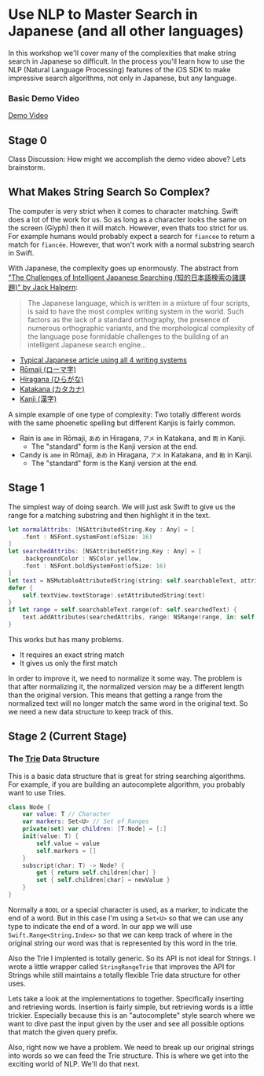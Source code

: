 # Use NLP to Master Search in Japanese (and all other languages)

In this workshop we'll cover many of the complexities that make string search in Japanese so difficult. 
In the process you'll learn how to use the NLP (Natural Language Processing) features of the iOS SDK
to make impressive search algorithms, not only in Japanese, but any language.

### Basic Demo Video
[Demo Video](DemoVideo.mov)

## Stage 0

Class Discussion: How might we accomplish the demo video above? Lets brainstorm.

## What Makes String Search So Complex?

The computer is very strict when it comes to character matching. Swift does a lot of the work for us. So as long as a character looks the same on the screen (Glyph) then it will match. However, even thats too strict for us. For example humans would probably expect a search for `fiancee` to return a match for `fiancée`. However, that won't work with a normal substring search in Swift.

With Japanese, the complexity goes up enormously. The abstract from ["The Challenges of Intelligent Japanese Searching (知的日本語検索の諸課題)" by Jack Halpern](http://www.cjk.org/cjk/joa/joapaper.htm):
> The Japanese language, which is written in a mixture of four scripts, is said to have the most complex writing system in the world. Such factors as the lack of a standard orthography, the presence of numerous orthographic variants, and the morphological complexity of the language pose formidable challenges to the building of an intelligent Japanese search engine...

- [Typical Japanese article using all 4 writing systems](https://www6.nhk.or.jp/nhkpr/post/original.html?i=18855)
- [Rōmaji (ローマ字)](https://en.wikipedia.org/wiki/Romanization_of_Japanese)
- [Hiragana (ひらがな)](https://en.wikipedia.org/wiki/Hiragana)
- [Katakana (カタカナ)](https://en.wikipedia.org/wiki/Katakana)
- [Kanji (漢字)](https://en.wikipedia.org/wiki/Kanji)

A simple example of one type of complexity: Two totally different words with the same phoenetic spelling but different Kanjis is fairly common.
- Rain is `ame` in Rōmaji, `あめ` in Hiragana, `アメ` in Katakana, and `雨` in Kanji.
    - The "standard" form is the Kanji version at the end.
- Candy is `ame` in Rōmaji, `あめ` in Hiragana, `アメ` in Katakana, and `飴` in Kanji.
    - The "standard" form is the Kanji version at the end.

## Stage 1

The simplest way of doing search. We will just ask Swift to give us the range for a matching substring and then highlight it in the text.

``` swift
let normalAttribs: [NSAttributedString.Key : Any] = [
    .font : NSFont.systemFont(ofSize: 16)
]
let searchedAttribs: [NSAttributedString.Key : Any] = [
    .backgroundColor : NSColor.yellow,
    .font : NSFont.boldSystemFont(ofSize: 16)
]
let text = NSMutableAttributedString(string: self.searchableText, attributes: normalAttribs)
defer {
    self.textView.textStorage!.setAttributedString(text)
}
if let range = self.searchableText.range(of: self.searchedText) {
    text.addAttributes(searchedAttribs, range: NSRange(range, in: self.searchableText))
}
```
This works but has many problems. 
- It requires an exact string match
- It gives us only the first match

In order to improve it, we need to normalize it some way. The problem is that after normalizing it, the normalized version may be a different length than the original version. This means that getting a range from the normalized text will no longer match the same word in the original text. So we need a new data structure to keep track of this. 

## Stage 2 (Current Stage)

### The [Trie](https://en.wikipedia.org/wiki/Trie) Data Structure

This is a basic data structure that is great for string searching algorithms. For example, if you are building an autocomplete algorithm, you probably want to use Tries.

``` swift
class Node {
    var value: T // Character
    var markers: Set<U> // Set of Ranges
    private(set) var children: [T:Node] = [:]
    init(value: T) {
        self.value = value
        self.markers = []
    }
    subscript(char: T) -> Node? {
        get { return self.children[char] }
        set { self.children[char] = newValue }
    }
}
```
Normally a `BOOL` or a special character is used, as a marker, to indicate the end of a word. But in this case I'm using a `Set<U>` so that we can use any type to indicate the end of a word. In our app we will use `Swift.Range<String.Index>` so that we can keep track of where in the original string our word was that is represented by this word in the trie.

Also the Trie I implented is totally generic. So its API is not ideal for Strings. I wrote a little wrapper called `StringRangeTrie` that improves the API for Strings while still maintains a totally flexible Trie data structure for other uses.

Lets take a look at the implementations to together. Specifically inserting and retrieving words. Insertion is fairly simple, but retrieving words is a little trickier. Especially because this is an "autocomplete" style search where we want to dive past the input given by the user and see all possible options that match the given query prefix.

Also, right now we have a problem. We need to break up our original strings into words so we can feed the Trie structure. This is where we get into the exciting world of NLP. We'll do that next.


